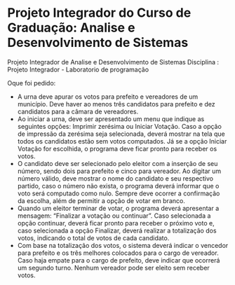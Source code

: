 # Projeto Integrador do Curso de Graduação: Analise e Desenvolvimento de Sistemas
Projeto Integrador de Analise e Desenvolvimento de Sistemas
Disciplina : Projeto Integrador - Laboratorio de programação

Oque foi pedido:

- A urna deve apurar os votos para prefeito e vereadores de um município. Deve haver ao
menos três candidatos para prefeito e dez candidatos para a câmara de vereadores.
- Ao iniciar a urna, deve ser apresentado um menu que indique as seguintes opções: Imprimir
zerésima ou Iniciar Votação. Caso a opção de impressão da zerésima seja selecionada,
deverá mostrar na tela que todos os candidatos estão sem votos computados. Já se a opção
Iniciar Votação for escolhida, o programa deve ficar pronto para receber os votos.
- O candidato deve ser selecionado pelo eleitor com a inserção de seu número, sendo dois
para prefeito e cinco para vereador. Ao digitar um número válido, deve mostrar o nome do
candidato e seu respectivo partido, caso o número não exista, o programa deverá informar
que o voto será computado como nulo. Sempre deve ocorrer a confirmação da escolha, além
de permitir a opção de votar em branco.
- Quando um eleitor terminar de votar, o programa deverá apresentar a mensagem: “Finalizar
a votação ou continuar”. Caso selecionada a opção continuar, deverá ficar pronto para
receber o próximo voto e, caso selecionada a opção Finalizar, deverá realizar a totalização
dos votos, indicando o total de votos de cada candidato.
- Com base na totalização dos votos, o sistema deverá indicar o vencedor para prefeito e os
três melhores colocados para o cargo de vereador. Caso haja empate para o cargo de
prefeito, deve indicar que ocorrerá um segundo turno. Nenhum vereador pode ser eleito sem
receber votos.
